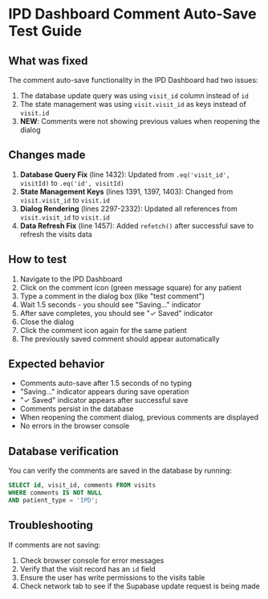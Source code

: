 # IPD Dashboard Comment Auto-Save Test Guide

## What was fixed
The comment auto-save functionality in the IPD Dashboard had two issues:
1. The database update query was using `visit_id` column instead of `id`
2. The state management was using `visit.visit_id` as keys instead of `visit.id`
3. **NEW**: Comments were not showing previous values when reopening the dialog

## Changes made
1. **Database Query Fix** (line 1432): Updated from `.eq('visit_id', visitId)` to `.eq('id', visitId)`
2. **State Management Keys** (lines 1391, 1397, 1403): Changed from `visit.visit_id` to `visit.id`
3. **Dialog Rendering** (lines 2297-2332): Updated all references from `visit.visit_id` to `visit.id`
4. **Data Refresh Fix** (line 1457): Added `refetch()` after successful save to refresh the visits data

## How to test
1. Navigate to the IPD Dashboard
2. Click on the comment icon (green message square) for any patient
3. Type a comment in the dialog box (like "test comment")
4. Wait 1.5 seconds - you should see "Saving..." indicator
5. After save completes, you should see "✓ Saved" indicator
6. Close the dialog
7. Click the comment icon again for the same patient
8. The previously saved comment should appear automatically

## Expected behavior
- Comments auto-save after 1.5 seconds of no typing
- "Saving..." indicator appears during save operation
- "✓ Saved" indicator appears after successful save
- Comments persist in the database
- When reopening the comment dialog, previous comments are displayed
- No errors in the browser console

## Database verification
You can verify the comments are saved in the database by running:
```sql
SELECT id, visit_id, comments FROM visits
WHERE comments IS NOT NULL
AND patient_type = 'IPD';
```

## Troubleshooting
If comments are not saving:
1. Check browser console for error messages
2. Verify that the visit record has an `id` field
3. Ensure the user has write permissions to the visits table
4. Check network tab to see if the Supabase update request is being made